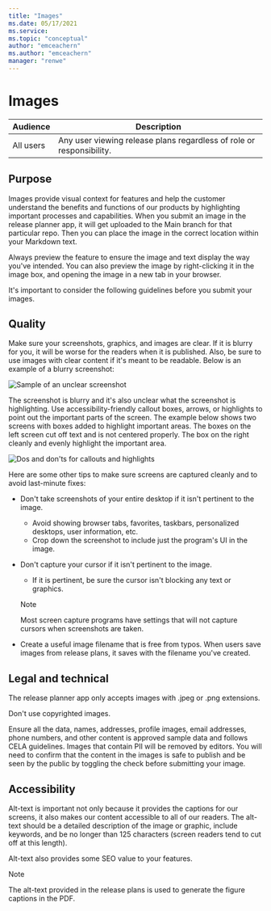 ```yaml
---
title: "Images"
ms.date: 05/17/2021
ms.service: 
ms.topic: "conceptual"
author: "emceachern"
ms.author: "emceachern"
manager: "renwe"
---
```


# Images

| Audience | Description |
|-------------|------------|
| All users | Any user viewing release plans regardless of role or responsibility.|

## Purpose
Images provide visual context for features and help the customer understand the benefits and functions of our products by highlighting important processes and capabilities.  When you submit an image in the release planner app, it will get uploaded to the Main branch for that particular repo. Then you can place the image in the correct location within your Markdown text. 

Always preview the feature to ensure the image and text display the way you've intended. You can also preview the image by right-clicking it in the image box, and opening the image in a new tab in your browser.

It's important to consider the following guidelines before you submit your images.

## Quality

Make sure your screenshots, graphics, and images are clear. If it is blurry for you, it will be worse for the readers when it is published. Also, be sure to use images with clear content if it's meant to be readable. Below is an example of a blurry screenshot:  

![Sample of an unclear screenshot](release-plans/content-dev/media/diagram_view_img.jpg "Sample of an unclear screenshot")

The screenshot is blurry and it's also unclear what the screenshot is highlighting. Use accessibility-friendly callout boxes, arrows, or highlights to point out the important parts of the screen. The example below shows two screens with boxes added to highlight important areas. The boxes on the left screen cut off text and is not centered properly. The box on the right cleanly and evenly highlight the important area. 

![Dos and don'ts for callouts and highlights](release-plans/content-dev/media/calloutdoanddont.png "Dos and don'ts for callouts and highlights")

Here are some other tips to make sure screens are captured cleanly and to avoid last-minute fixes:

- Don't take screenshots of your entire desktop if it isn't pertinent to the image. 
  - Avoid showing browser tabs, favorites, taskbars, personalized desktops, user information, etc. 
  - Crop down the screenshot to include just the program's UI in the image.

- Don't capture your cursor if it isn't pertinent to the image. 
  - If it is pertinent, be sure the cursor isn't blocking any text or graphics.
  >[!NOTE]
  >Most screen capture programs have settings that will not capture cursors when screenshots are taken.

- Create a useful image filename that is free from typos. When users save images from release plans, it saves with the filename you've created. 

## Legal and technical 

The release planner app only accepts images with .jpeg or .png extensions.  

Don't use copyrighted images.  

Ensure all the data, names, addresses, profile images, email addresses, phone numbers, and other content is approved sample data and follows CELA guidelines. Images that contain PII will be removed by editors. You will need to confirm that the content in the images is safe to publish and be seen by the public by toggling the check before submitting your image.

##  Accessibility 

Alt-text is important not only because it provides the captions for our screens, it also makes our content accessible to all of our readers. The alt-text should be a detailed description of the image or graphic, include keywords, and be no longer than 125 characters (screen readers tend to cut off at this length). 

Alt-text also provides some SEO value to your features.

>[!NOTE]
>The alt-text provided in the release plans is used to generate the figure captions in the PDF.



